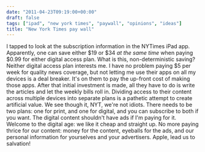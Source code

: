 ```yaml
---
date: "2011-04-23T09:19:00+00:00"
draft: false
tags: ["ipad", "new york times", "paywall", "opinions", "ideas"]
title: "New York Times pay wall"
---
```

I tapped to look at the subscription information in the NYTimes iPad app. Apparently, one can save either $19 or $34 *at the same time* when paying $0.99 for either digital access plan. What is this, non-deterministic saving? Neither digital access plan interests me. I have no problem paying $5 per week for quality news coverage, but not letting me use their apps on all my devices is a deal breaker. It's on them to pay the up-front cost of making those apps. After that initial investment is made, all they have to do is write the articles and let the weekly bills roll in. Dividing access to their content across multiple devices into separate plans is a pathetic attempt to create artificial value. We see though it, NYT, we're not idiots. There needs to be two plans: one for print, and one for digital, and you can subscribe to both if you want. The digital content shouldn't have ads if I'm paying for it. Welcome to the digital age: we like it cheap and straight up. No more paying thrice for our content: money for the content, eyeballs for the ads, and our personal information for yourselves and your advertisers. Apple, lead us to salvation!

